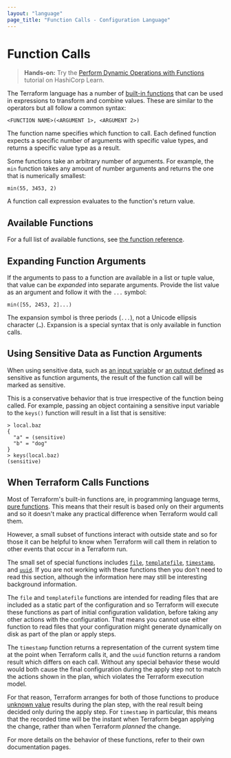 ```yaml
---
layout: "language"
page_title: "Function Calls - Configuration Language"
---
```


# Function Calls

> **Hands-on:** Try the [Perform Dynamic Operations with Functions](https://learn.hashicorp.com/tutorials/terraform/functions?in=terraform/configuration-language&utm_source=WEBSITE&utm_medium=WEB_IO&utm_offer=ARTICLE_PAGE&utm_content=DOCS) tutorial on HashiCorp Learn.

The Terraform language has a number of
[built-in functions](/docs/language/functions/index.html) that can be used
in expressions to transform and combine values. These
are similar to the operators but all follow a common syntax:

```hcl
<FUNCTION NAME>(<ARGUMENT 1>, <ARGUMENT 2>)
```

The function name specifies which function to call. Each defined function
expects a specific number of arguments with specific value types, and returns a
specific value type as a result.

Some functions take an arbitrary number of arguments. For example, the `min`
function takes any amount of number arguments and returns the one that is
numerically smallest:

```hcl
min(55, 3453, 2)
```

A function call expression evaluates to the function's return value.

## Available Functions

For a full list of available functions, see
[the function reference](/docs/language/functions/index.html).

## Expanding Function Arguments

If the arguments to pass to a function are available in a list or tuple value,
that value can be _expanded_ into separate arguments. Provide the list value as
an argument and follow it with the `...` symbol:

```hcl
min([55, 2453, 2]...)
```

The expansion symbol is three periods (`...`), not a Unicode ellipsis character
(`…`). Expansion is a special syntax that is only available in function calls.

## Using Sensitive Data as Function Arguments

When using sensitive data, such as [an input variable](https://www.terraform.io/docs/language/values/variables.html#suppressing-values-in-cli-output)
or [an output defined](https://www.terraform.io/docs/language/values/outputs.html#sensitive-suppressing-values-in-cli-output) as sensitive
as function arguments, the result of the function call will be marked as sensitive.

This is a conservative behavior that is true irrespective of the function being
called. For example, passing an object containing a sensitive input variable to
the `keys()` function will result in a list that is sensitive:

```shell
> local.baz
{
  "a" = (sensitive)
  "b" = "dog"
}
> keys(local.baz)
(sensitive)
```

## When Terraform Calls Functions

Most of Terraform's built-in functions are, in programming language terms,
[pure functions](https://en.wikipedia.org/wiki/Pure_function). This means that
their result is based only on their arguments and so it doesn't make any
practical difference when Terraform would call them.

However, a small subset of functions interact with outside state and so for
those it can be helpful to know when Terraform will call them in relation to
other events that occur in a Terraform run.

The small set of special functions includes
[`file`](/docs/language/functions/file.html),
[`templatefile`](/docs/language/functions/templatefile.html),
[`timestamp`](/docs/language/functions/timestamp.html),
and [`uuid`](/docs/language/functions/uuid.html).
If you are not working with these functions then you don't need
to read this section, although the information here may still be interesting
background information.

The `file` and `templatefile` functions are intended for reading files that
are included as a static part of the configuration and so Terraform will
execute these functions as part of initial configuration validation, before
taking any other actions with the configuration. That means you cannot use
either function to read files that your configuration might generate
dynamically on disk as part of the plan or apply steps.

The `timestamp` function returns a representation of the current system time
at the point when Terraform calls it, and the `uuid` function returns a random
result which differs on each call. Without any special behavior these would
would both cause the final configuration during the apply step not to match the
actions shown in the plan, which violates the Terraform execution model.

For that reason, Terraform arranges for both of those functions to produce
[unknown value](references.html#values-not-yet-known) results during the
plan step, with the real result being decided only during the apply step.
For `timestamp` in particular, this means that the recorded time will be
the instant when Terraform began applying the change, rather than when
Terraform _planned_ the change.

For more details on the behavior of these functions, refer to their own
documentation pages.
